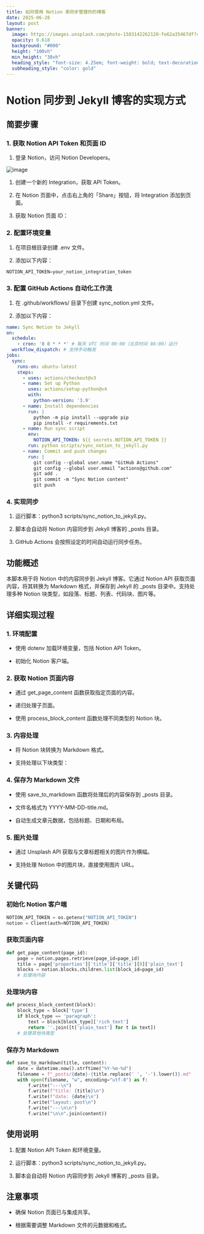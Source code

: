 ```yaml
---
title: 如何使用 Notion 来同步管理你的博客
date: 2025-06-28
layout: post
banner:
  image: https://images.unsplash.com/photo-1583142262120-fe62a35467df?crop=entropy&cs=tinysrgb&fit=max&fm=jpg&ixid=M3w2OTIwMzJ8MHwxfHJhbmRvbXx8fHx8fHx8fDE3NTExNDIxNDh8&ixlib=rb-4.1.0&q=80&w=1080
  opacity: 0.618
  background: "#000"
  height: "100vh"
  min_height: "38vh"
  heading_style: "font-size: 4.25em; font-weight: bold; text-decoration: underline"
  subheading_style: "color: gold"
---
```


# Notion 同步到 Jekyll 博客的实现方式

## 简要步骤

### 1. 获取 Notion API Token 和页面 ID

1. 登录 Notion，访问 Notion Developers。

![image](https://prod-files-secure.s3.us-west-2.amazonaws.com/a7a0cc5a-89b9-4cda-8686-1fba0ca52f40/d19c1afe-dea5-4312-9333-786b0ba83054/image.png?X-Amz-Algorithm=AWS4-HMAC-SHA256&X-Amz-Content-Sha256=UNSIGNED-PAYLOAD&X-Amz-Credential=ASIAZI2LB466ZXT6TBHA%2F20250628%2Fus-west-2%2Fs3%2Faws4_request&X-Amz-Date=20250628T202227Z&X-Amz-Expires=3600&X-Amz-Security-Token=IQoJb3JpZ2luX2VjEJv%2F%2F%2F%2F%2F%2F%2F%2F%2F%2FwEaCXVzLXdlc3QtMiJGMEQCIBEXwWMBthfUhfL3wQtPwWRnGo4h99tR9PECbWnfPGjLAiBvKdF%2B%2FbMdeMCRQOJDin9mJ4ipK2CepwoZYzp47vtuAyqIBAiU%2F%2F%2F%2F%2F%2F%2F%2F%2F%2F8BEAAaDDYzNzQyMzE4MzgwNSIML1avqLk1zBgLOs9CKtwD0zUHzUVMRBIVtjUEqs9Juxdbq4GGjCYsikMfvSfikgzaXWYWnNrhcUD5UuJmJK%2Bs0bt279gzMTLZOj3ilQ2h1RWBMZdThiPhmdjHZMkbxDvd3Wxjy%2BQXpfEdh6%2BzZkvtfzkDrvbRV%2F2QPa7H7CdPJLSYJa5RsANOu7qepE6KycreZJyNWF%2FqhjSlcRf%2BfqusCMsfkyRXPetoP90daKiJrQLPJpV9T7%2Bo%2BPEwGYfGzejv%2FJe3hSB63aQFdGFBC33wFoQRpcRDOQmR9%2FbVXhkDKI8q%2BNo41u1JilTiB7J6nZXg5pyBnnKLGbziabUE5VJoPX%2Ff4EMf%2Bjtd%2BI9BzDRHo9YePrsPhDyB4%2Frt2rYh%2FxRRkZ6DsP8Q2eMOWTBf0jKvN%2B32UxxmIE0Rx9nSoweEi2%2Fqhfvr0J1IiOc0NIu2yBCyCgPkyCQrB6DBmh603Ayuab5UD1Jx3284%2BdnzDpWszeIJuX%2FeOdBxDHyk25btY7yDDKlRCFNUiN90tA88joplEVYGi0NOzMn6dMIW1m%2BuIoPefepc8evfMailxu2GXixR3Znl8JgoOzFQrgMm5PULKgehtF32E%2F0VNLNCX2MmVfLEnxLKcyhBo2DWjgTXXQIx5eViMXxxusICaBAwtfSAwwY6pgEj9PJO%2F9hcZP43KLj6SnnjPINzJAQMdWkmoafLWZT%2BNlf60GUpy2VKRPbcSYDL3nWd3kJ8kB75tFKaBPv7kIjOokOAiHgMv2QPQaBnRtUsbS%2F3rUV2W4v7KROG5AsTNLFfxrc8SDiR4NEOlU1hlkQv4S9jWNkquxVSQQbGbrNUVJPV0b9CBmncKg8Av4P2bPJazAbhGDpBxh%2FA%2BnJVmjoWlGeXTWod&X-Amz-Signature=cd4463aff1b92a39ef0df21935dd0d27a3c5a912849f92e9a341777220da982f&X-Amz-SignedHeaders=host&x-amz-checksum-mode=ENABLED&x-id=GetObject)

1. 创建一个新的 Integration，获取 API Token。

1. 在 Notion 页面中，点击右上角的「Share」按钮，将 Integration 添加到页面。

1. 获取 Notion 页面 ID：


### 2. 配置环境变量

1. 在项目根目录创建 .env 文件。

1. 添加以下内容：

```javascript
NOTION_API_TOKEN=your_notion_integration_token
```

### 3. 配置 GitHub Actions 自动化工作流

1. 在 .github/workflows/ 目录下创建 sync_notion.yml 文件。

1. 添加以下内容：

```yaml
name: Sync Notion to Jekyll
on:
  schedule:
    - cron: '0 0 * * *' # 每天 UTC 时间 00:00（北京时间 08:00）运行
  workflow_dispatch: # 支持手动触发
jobs:
  sync:
    runs-on: ubuntu-latest
    steps:
      - uses: actions/checkout@v3
      - name: Set up Python
        uses: actions/setup-python@v4
        with:
          python-version: '3.9'
      - name: Install dependencies
        run: |
          python -m pip install --upgrade pip
          pip install -r requirements.txt
      - name: Run sync script
        env:
          NOTION_API_TOKEN: ${{ secrets.NOTION_API_TOKEN }}
        run: python scripts/sync_notion_to_jekyll.py
      - name: Commit and push changes
        run: |
          git config --global user.name "GitHub Actions"
          git config --global user.email "actions@github.com"
          git add .
          git commit -m "Sync Notion content"
          git push
```

### 4. 实现同步

1. 运行脚本：python3 scripts/sync_notion_to_jekyll.py。

1. 脚本会自动将 Notion 内容同步到 Jekyll 博客的 _posts 目录。

1. GitHub Actions 会按照设定的时间自动运行同步任务。

## 功能概述

本脚本用于将 Notion 中的内容同步到 Jekyll 博客。它通过 Notion API 获取页面内容，将其转换为 Markdown 格式，并保存到 Jekyll 的 _posts 目录中。支持处理多种 Notion 块类型，如段落、标题、列表、代码块、图片等。

## 详细实现过程

### 1. 环境配置

- 使用 dotenv 加载环境变量，包括 Notion API Token。

- 初始化 Notion 客户端。

### 2. 获取 Notion 页面内容

- 通过 get_page_content 函数获取指定页面的内容。

- 递归处理子页面。

- 使用 process_block_content 函数处理不同类型的 Notion 块。

### 3. 内容处理

- 将 Notion 块转换为 Markdown 格式。

- 支持处理以下块类型：


### 4. 保存为 Markdown 文件

- 使用 save_to_markdown 函数将处理后的内容保存到 _posts 目录。

- 文件名格式为 YYYY-MM-DD-title.md。

- 自动生成文章元数据，包括标题、日期和布局。

### 5. 图片处理

- 通过 Unsplash API 获取与文章标题相关的图片作为横幅。

- 支持处理 Notion 中的图片块，直接使用图片 URL。

## 关键代码

### 初始化 Notion 客户端

```python
NOTION_API_TOKEN = os.getenv("NOTION_API_TOKEN")
notion = Client(auth=NOTION_API_TOKEN)
```

### 获取页面内容

```python
def get_page_content(page_id):
    page = notion.pages.retrieve(page_id=page_id)
    title = page['properties']['title']['title'][0]['plain_text']
    blocks = notion.blocks.children.list(block_id=page_id)
    # 处理块内容
```

### 处理块内容

```python
def process_block_content(block):
    block_type = block['type']
    if block_type == 'paragraph':
        text = block[block_type]['rich_text']
        return ''.join([t['plain_text'] for t in text])
    # 处理其他块类型
```

### 保存为 Markdown

```python
def save_to_markdown(title, content):
    date = datetime.now().strftime("%Y-%m-%d")
    filename = f"_posts/{date}-{title.replace(' ', '-').lower()}.md"
    with open(filename, "w", encoding="utf-8") as f:
        f.write("---\n")
        f.write(f"title: {title}\n")
        f.write(f"date: {date}\n")
        f.write("layout: post\n")
        f.write("---\n\n")
        f.write("\n\n".join(content))
```

## 使用说明

1. 配置 Notion API Token 和环境变量。

1. 运行脚本：python3 scripts/sync_notion_to_jekyll.py。

1. 脚本会自动将 Notion 内容同步到 Jekyll 博客的 _posts 目录。

## 注意事项

- 确保 Notion 页面已与集成共享。

- 根据需要调整 Markdown 文件的元数据和格式。